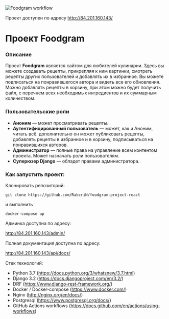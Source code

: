 ![Foodgram workflow](https://github.com/RabcriN/foodgram-project-react/actions/workflows/main.yml/badge.svg)

Проект доступен по адресу http://84.201.160.143/ 

# Проект Foodgram 

### Описание
Проект **Foodgram** является сайтом для любителей кулинарии. Здесь вы можете создавать рецепты, прикрепляя к ним картинки, смотреть рецепты других пользователей и добавлять их в избранное. Вы можете подписаться на понравившегося автора и видеть все его обновления. Можно добавлять рецепты в корзину, при этом можно будет получить файл, с перечнем всех необходимых ингредиентов и их суммарным количеством.

### Пользовательские роли
* **Аноним** — может просматривать рецепты.
* **Аутентифицированный пользователь** — может, как и Аноним, читать всё. дополнительно он может публиковать рецепты, добавлять рецепты в избранное и в корзину, подписываться на понравившихся авторов.
* **Администратор** — полные права на управление всем контентом проекта. Может назначать роли пользователям.
* **Суперюзер Django** — обладет правами администратора.


### Как запустить проект:
Клонировать репозиторий:
```
git clone https://github.com/RabcriN/foodgram-project-react
```
и выполнить 
```
docker-compose up
```

Админка доступна по адресу:

http://84.201.160.143/admin/

Полная документация доступна по адресу:

http://84.201.160.143/api/docs/


Стек технологий:
- Python 3.7 (https://docs.python.org/3/whatsnew/3.7.html)
- Django 3.2 (https://docs.djangoproject.com/en/3.2/)
- DRF (https://www.django-rest-framework.org/)
- Docker / Docker-compose (https://www.docker.com/)
- Nginx (http://nginx.org/en/docs/)
- Postgresql (https://www.postgresql.org/docs/)
- GitHub Actions workflows (https://docs.github.com/en/actions/using-workflows)
